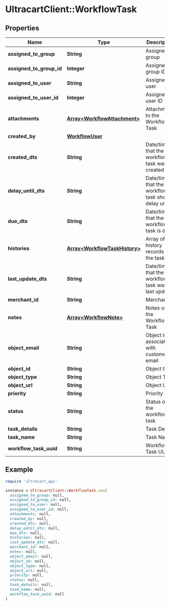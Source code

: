 # UltracartClient::WorkflowTask

## Properties

| Name | Type | Description | Notes |
| ---- | ---- | ----------- | ----- |
| **assigned_to_group** | **String** | Assigned to group | [optional] |
| **assigned_to_group_id** | **Integer** | Assigned to group ID | [optional] |
| **assigned_to_user** | **String** | Assigned to user | [optional] |
| **assigned_to_user_id** | **Integer** | Assigned to user ID | [optional] |
| **attachments** | [**Array&lt;WorkflowAttachment&gt;**](WorkflowAttachment.md) | Attachments to the Workflow Task | [optional] |
| **created_by** | [**WorkflowUser**](WorkflowUser.md) |  | [optional] |
| **created_dts** | **String** | Date/time that the workflow task was created | [optional] |
| **delay_until_dts** | **String** | Date/time that the workflow task should delay until | [optional] |
| **due_dts** | **String** | Date/time that the workflow task is due | [optional] |
| **histories** | [**Array&lt;WorkflowTaskHistory&gt;**](WorkflowTaskHistory.md) | Array of history records for the task | [optional] |
| **last_update_dts** | **String** | Date/time that the workflow task was last updated | [optional] |
| **merchant_id** | **String** | Merchant ID | [optional] |
| **notes** | [**Array&lt;WorkflowNote&gt;**](WorkflowNote.md) | Notes on the Workflow Task | [optional] |
| **object_email** | **String** | Object is associated with customer email | [optional] |
| **object_id** | **String** | Object ID | [optional] |
| **object_type** | **String** | Object Type | [optional] |
| **object_url** | **String** | Object URL | [optional] |
| **priority** | **String** | Priority | [optional] |
| **status** | **String** | Status of the workflow task | [optional] |
| **task_details** | **String** | Task Details | [optional] |
| **task_name** | **String** | Task Name | [optional] |
| **workflow_task_uuid** | **String** | Workflow Task UUID | [optional] |

## Example

```ruby
require 'ultracart_api'

instance = UltracartClient::WorkflowTask.new(
  assigned_to_group: null,
  assigned_to_group_id: null,
  assigned_to_user: null,
  assigned_to_user_id: null,
  attachments: null,
  created_by: null,
  created_dts: null,
  delay_until_dts: null,
  due_dts: null,
  histories: null,
  last_update_dts: null,
  merchant_id: null,
  notes: null,
  object_email: null,
  object_id: null,
  object_type: null,
  object_url: null,
  priority: null,
  status: null,
  task_details: null,
  task_name: null,
  workflow_task_uuid: null
)
```

